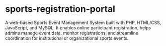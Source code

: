 # sports-registration-portal
A web-based Sports Event Management System built with PHP, HTML/CSS, JavaScript, and MySQL. It enables online participant registration, helps admins manage event data, monitor registrations, and streamline coordination for institutional or organizational sports events.
